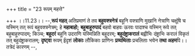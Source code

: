 +++
title = "23 रूपम् महत्ते"

+++
।।11.23।। --,**रूपं महत्** अतिप्रमाणं ते तव **बहुवक्त्रनेत्रं** बहूनि
वक्त्राणि मुखानि नेत्राणि चक्षूंषि च यस्मिन् तत् रूपं बहुवक्त्रनेत्रम्;
हे **महाबाहो;** **बहुबाहूरुपादं** बहवो बाहवः ऊरवः पादाश्च यस्मिन् रूपे
तत् बहुबाहूरुपादम्; किञ्च; **बहूदरं** बहूनि उदराणि यस्मिन्निति बहूदरम्;
**बहुदंष्ट्राकरालं** बह्वीभिः दंष्ट्राभिः करालं विकृतं तत्
बहुदंष्ट्राकरालम्; **दृष्ट्वा** रूपम् ईदृशं **लोकाः** लौकिकाः प्राणिनः
**प्रव्यथिताः** प्रचलिताः भयेन **तथा अहम**पि।। तत्रेदं कारणम् --,
